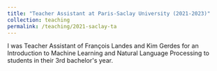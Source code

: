 ```yaml
---
title: "Teacher Assistant at Paris-Saclay University (2021-2023)"
collection: teaching
permalink: /teaching/2021-saclay-ta
---
```


I was Teacher Assistant of François Landes and Kim Gerdes for an Introduction to Machine Learning and Natural Language Processing 
to students in their 3rd bachelor's year.